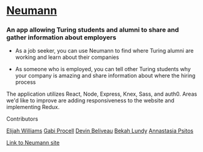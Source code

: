 # [Neumann](https://neumann.herokuapp.com)

### An app allowing Turing students and alumni to share and gather information about employers 

* As a job seeker, you can use Neumann to find where Turing alumni are working and learn about their companies

* As someone who is employed, you can tell other Turing students why your company is amazing and share information about where the hiring process

The application utilizes React, Node, Express, Knex, Sass, and auth0.  Areas we'd like to improve are adding responsiveness to the website and implementing Redux.

Contributors

[Elijah Williams](https://www.turing.io/alumni/elijah-williams)
[Gabi Procell](https://www.turing.io/alumni/gabi-procell)
[Devin Beliveau](https://www.turing.io/alumni/devin-beliveau)
[Bekah Lundy](https://www.turing.io/alumni/bekah-lundy)
[Annastasia Psitos](https://www.turing.io/alumni/annastasia-psitos)

[Link to Neumann site](https://neumann.herokuapp.com/)


